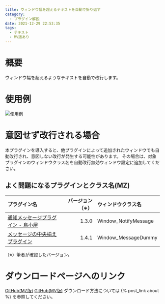```yaml
---
title: ウィンドウ幅を超えるテキストを自動で折り返す
category:
  - プラグイン解説
date: 2021-12-29 22:53:35
tags:
  - テキスト
  - MV版あり
---
```


# 概要

ウィンドウ幅を超えるようなテキストを自動で改行します。

# 使用例

![使用例](auto-line-break.png "使用例")

# 意図せず改行される場合

本プラグインを導入すると、他プラグインによって追加されたウィンドウでも自動改行され、意図しない改行が発生する可能性があります。
その場合は、対象プラグインのウィンドウクラス名を自動改行無効ウィンドウ設定に追加してください。

## よく問題になるプラグインとクラス名(MZ)

|プラグイン名|バージョン（※）|ウィンドウクラス名|
|:---------|---------:|:----------------|
|[通知メッセージプラグイン - 鳥小屋](https://torigoya-plugin.rutan.dev/map/notifyMessage/)|1.3.0|Window_NotifyMessage|
|[メッセージの中央揃えプラグイン](https://github.com/triacontane/RPGMakerMV/blob/mz_master/MessageAlignCenter.js)|1.4.1|Window_MessageDummy|

（※）筆者が確認したバージョン。

# ダウンロードページへのリンク

[GitHub(MZ版)](https://github.com/elleonard/DarkPlasma-MZ-Plugins/blob/release/DarkPlasma_AutoLineBreak.js)
[GitHub(MV版)](https://github.com/elleonard/DarkPlasma-MV-Plugins/blob/release/DarkPlasma_AutoLineBreak.js)
ダウンロード方法については {% post_link about %} を参照してください。
